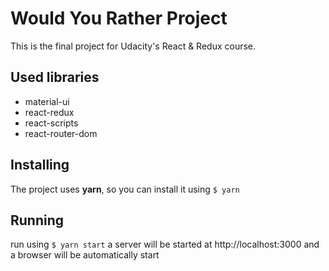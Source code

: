 # Would You Rather Project

This is the final project for Udacity's React & Redux course.

## Used libraries
- material-ui
- react-redux
- react-scripts
- react-router-dom

## Installing
The project uses **yarn**, so you can install it using `$ yarn`

## Running
run using `$ yarn start` a server will be started at http://localhost:3000 and a browser will be automatically start
